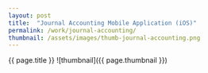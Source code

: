 ```yaml
---
layout: post
title:  "Journal Accounting Mobile Application (iOS)"
permalink: /work/journal-accounting/
thumbnail: /assets/images/thumb-journal-accounting.png
---
```


{{ page.title }}
![thumbnail]({{ page.thumbnail }})